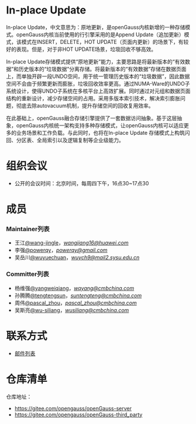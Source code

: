 # In-place Update
In-place Update，中文意思为：原地更新，是openGauss内核新增的一种存储模式。openGauss内核当前使用的行引擎采用的是Append Update（追加更新）模式，该模式在INSERT，DELETE，HOT UPDATE（页面内更新）的场景下，有较好的表现。但是，对于非HOT UPDATE场景，垃圾回收不够高效。 

In-place Update存储模式提供“原地更新”能力，主要思路是将最新版本的“有效数据”和历史版本的“垃圾数据”分离存储。将最新版本的“有效数据”存储在数据页面上，而单独开辟一段UNDO空间，用于统一管理历史版本的“垃圾数据”，因此数据空间不会由于频繁更新而膨胀，垃圾回收效率更高。通过NUMA-Ware的UNDO子系统设计，使得UNDO子系统在多核平台上高效扩展。同时通过对元组和数据页面结构的重新设计，减少存储空间的占用。采用多版本索引技术，解决索引膨胀问题，彻底去除autovacuum机制，提升存储空间的回收复用效率。

在此基础上，openGauss融合存储引擎提供了一套数据访问抽象。基于这层抽象，openGauss内核统一架构支持多种存储模式，让openGauss内核可以适应更多的业务场景和工作负载。与此同时，也将在In-place Update 存储模式上构筑闪回、分区表、全局索引以及逻辑复制等企业级能力。


# 组织会议
- 公开的会议时间：北京时间，每周四下午，16点30~17点30

# 成员
### Maintainer列表
- 王江[@wang-jingle](https://gitee.com/wang-jingle)，*wangjiang16@huawei.com*
- 李强[@powerqy](https://gitee.com/powerqy)，*powerqy@gmail.com*
- 吴岳川[@wuyuechuan](https://gitee.com/wuyuechuan)，*wuych9@mail2.sysu.edu.cn*

### Committer列表
- 杨维强[@yangweiqiang](https://gitee.com/yangweiqiang)，*wqyang@cmbchina.com*
- 孙腾腾[@tengtengsun](https://gitee.com/tengtengsun)，*suntengteng@cmbchina.com*
- 周伟[@pascal_zhou](https://gitee.com/pascal_zhou)，*pascal_zhou@cmbchina.com*
- 吴斯亮[@wu-siliang](https://gitee.com/wu-siliang)，*wusiliang@cmbchina.com*


# 联系方式
- [邮件列表](https://mailweb.opengauss.org/postorius/lists/inplaceupdate.opengauss.org/)


# 仓库清单
仓库地址：
- https://gitee.com/opengauss/openGauss-server
- https://gitee.com/opengauss/openGauss-third_party

